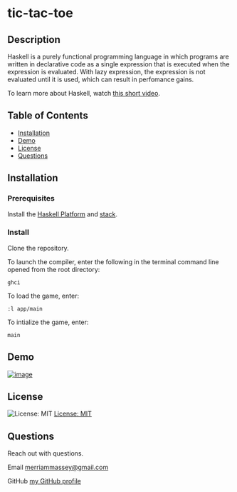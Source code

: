 # tic-tac-toe

## Description

Haskell is a purely functional programming language in which programs are written in declarative code as a single expression that is executed when the expression is evaluated. With lazy expression, the expression is not evaluated until it is used, which can result in perfomance gains.

To learn more about Haskell, watch [this short video](https://www.youtube.com/watch?v=Qa8IfEeBJqk).

## Table of Contents

- [Installation](#installation)
- [Demo](#demo)
- [License](#license)
- [Questions](#questions)

## Installation

### Prerequisites

Install the [Haskell Platform](https://www.haskell.org/platform/) and [stack](https://docs.haskellstack.org/en/stable/README/).

### Install

Clone the repository.

To launch the compiler, enter the following in the terminal command line opened from the root directory:

```
ghci
```

To load the game, enter:

```
:l app/main
```

To intialize the game, enter:

```
main
```

## Demo

[![image](https://user-images.githubusercontent.com/77468612/144076258-29c1363e-cde2-4596-8296-07ef01fb9b70.png)
](https://youtu.be/MUb9a-7yUJY "Demo video")

## License

![License: MIT](https://img.shields.io/badge/License-MIT-yellow.svg)
[License: MIT](https://opensource.org/licenses/MIT)

## Questions

Reach out with questions.

Email merriammassey@gmail.com

GitHub [my GitHub profile](https://github.com/merriammassey)
